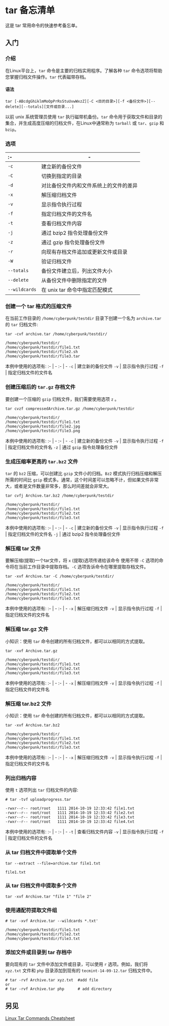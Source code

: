 
<!-- 
Source: https://github.com/jaywcjlove/reference/blob/main/docs/tar.md
Retrieved on: 2025-07-03
-->

tar 备忘清单
===

这是 tar 常用命令的快速参考备忘单。

入门
----

### 介绍

在Linux平台上，`tar` 命令是主要的归档实用程序。了解各种 `tar` 命令选项将帮助您掌握归档文件操作。`tar` 代表磁带存档。

#### 语法

```shell
tar [-ABcdgGhiklmMoOpPrRsStuUvwWxzZ][-C <目的目录>][-f <备份文件>][--delete][--totals][文件或目录...]
```
<!--rehype:className=wrap-text -->

以前 unix 系统管理员使用 `tar` 执行磁带机备份。`tar` 命令用于获取文件和目录的集合，并生成高度压缩的归档文件，在Linux中通常称为 `tarball` 或 `tar`、`gzip` 和 `bzip`。

### 选项

:- | -
:- | -
`-c` | 建立新的备份文件
`-C` | 切换到指定的目录
`-d` | 对比备份文件内和文件系统上的文件的差异
`-x` | 解压缩归档文件
`-v` | 显示指令执行过程
`-f` | 指定归档文件的文件名
`-t` | 查看归档文件内容
`-j` | 通过 bzip2 指令处理备份文件
`-z` | 通过 gzip 指令处理备份文件
`-r` | 向现有存档文件追加或更新文件或目录
`-W` | 验证归档文件
`--totals` | 备份文件建立后，列出文件大小
`--delete` | 从备份文件中删除指定的文件
`--wildcards` | 在 unix tar 命令中指定匹配模式

### 创建一个 tar 格式的压缩文件

在当前工作目录的 `/home/cyberpunk/testdir` 目录下创建一个名为 `archive.tar` 的 `tar` 归档文件:

```shell
tar -cvf archive.tar /home/cyberpunk/testdir/

/home/cyberpunk/testdir/
/home/cyberpunk/testdir/file1.txt
/home/cyberpunk/testdir/file2.sh
/home/cyberpunk/testdir/file3.tar
```

本例中使用的选项有:
:- | -
:- | -
`-c` | 建立新的备份文件
`-v` | 显示指令执行过程
`-f` | 指定归档文件的文件名

### 创建压缩后的 `tar.gz` 存档文件

要创建一个压缩的 `gzip` 归档文件，我们需要使用选项 `z` 。

```shell
tar cvzf compressedArchive.tar.gz /home/cyberpunk/testdir

/home/cyberpunk/testdir/
/home/cyberpunk/testdir/file1.txt
/home/cyberpunk/testdir/file2.jpg
/home/cyberpunk/testdir/file3.png
```

本例中使用的选项有:
:- | -
:- | -
`-c` | 建立新的备份文件
`-v` | 显示指令执行过程
`-f` | 指定归档文件的文件名
`-z` | 通过 `gzip` 指令处理备份文件

### 生成压缩率更高的 `tar.bz2` 文件

`tar` 的 `bz2` 压缩，可以创建比 `gzip` 文件小的归档。`Bz2` 模式执行归档压缩和解压所需的时间比 `gzip` 模式多。通常，这个时间差可以忽略不计，但如果文件非常大，或者是文件数量非常多，那么时间差就会非常大。

```shell
tar cvfj Archive.tar.bz2 /home/cyberpunk/testdir

/home/cyberpunk/testdir/
/home/cyberpunk/testdir/file1.txt
/home/cyberpunk/testdir/file2.txt
/home/cyberpunk/testdir/file3.txt
```

本例中使用的选项有:
:- | -
:- | -
`-c` | 建立新的备份文件
`-v` | 显示指令执行过程
`-f` | 指定归档文件的文件名
`-j` | 通过 bzip2 指令处理备份文件

### 解压缩 tar 文件

要解压缩(提取)一个tar文件，将 `x` (提取)选项传递给该命令
使用不带 `-C` 选项的命令将在当前工作目录中提取存档。`-C` 选项告诉命令在哪里提取存档文件。

```shell
tar -xvf Archive.tar -C /home/cyberpunk/testdir/

/home/cyberpunk/testdir/
/home/cyberpunk/testdir/file1.txt
/home/cyberpunk/testdir/file2.txt
/home/cyberpunk/testdir/file3.txt
```

本例中使用的选项有:
:- | -
:- | -
`-x` | 解压缩归档文件
`-v` | 显示指令执行过程
`-f` | 指定归档文件的文件名

### 解压缩 tar.gz 文件

小知识：使用 `tar` 命令创建的所有归档文件，都可以以相同的方式提取。

```shell
tar -xvf Archive.tar.gz

/home/cyberpunk/testdir/
/home/cyberpunk/testdir/file1.txt
/home/cyberpunk/testdir/file2.txt
/home/cyberpunk/testdir/file3.txt
```

本例中使用的选项有:
:- | -
:- | -
`-x` | 解压缩归档文件
`-v` | 显示指令执行过程
`-f` | 指定归档文件的文件名

### 解压缩 tar.bz2 文件

小知识：使用 `tar` 命令创建的所有归档文件，都可以以相同的方式提取。

```shell
tar -xvf Archive.tar.bz2

/home/cyberpunk/testdir/
/home/cyberpunk/testdir/file1.txt
/home/cyberpunk/testdir/file2.txt
/home/cyberpunk/testdir/file3.txt
```

本例中使用的选项有:
:- | -
:- | -
`-x` | 解压缩归档文件
`-v` | 显示指令执行过程
`-f` | 指定归档文件的文件名

### 列出归档内容
<!--rehype:wrap-class=col-span-1 row-span-2-->
使用 `t` 选项列出 `tar` 归档文件的内容:

```shell
# tar -tvf uploadprogress.tar

-rwxr--r-- root/root   1111 2014-10-19 12:33:42 file1.txt
-rwxr--r-- root/root   1111 2014-10-19 12:33:42 file2.txt
-rwxr--r-- root/root   1111 2014-10-19 12:33:42 file3.txt
-rwxr--r-- root/root   1111 2014-10-19 12:33:42 file4.txt
```

本例中使用的选项有:
:- | -
:- | -
`-t` | 查看归档文件内容
`-v` | 显示指令执行过程
`-f` | 指定归档文件的文件名

### 从 tar 归档文件中提取单个文件

```shell
tar --extract --file=archive.tar file1.txt

file1.txt
```

### 从 tar 归档文件中提取多个文件

```shell
tar -xvf Archive.tar "file 1" "file 2"
```

### 使用通配符提取文件组

```shell
# tar -xvf Archive.tar --wildcards *.txt'

/home/cyberpunk/testdir/file1.txt
/home/cyberpunk/testdir/file2.txt
/home/cyberpunk/testdir/file3.txt
```

### 添加文件或目录到 tar 存档中

要向现有的 `tar` 文件中添加文件或目录，可以使用 `r` 选项。例如，我们将 `xyz.txt` 文件和 `php` 目录添加到现有的 `tecmint-14-09-12.tar` 归档文件中。

```shell
# tar -rvf Archive.tar xyz.txt  #add file
or
# tar -rvf Archive.tar php      # add directory
```

另见
----

[Linux Tar Commands Cheatsheet](https://neverendingsecurity.wordpress.com/2015/04/13/linux-tar-commands-cheatsheet/)
